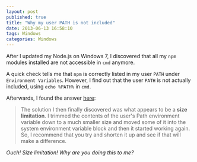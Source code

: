 ```yaml
---
layout: post
published: true
title: "Why my user PATH is not included"
date: 2013-06-13 16:58:10
tags: Windows
categories: Windows
---
```


After I updated my Node.js on Windows 7, I discovered that all my `npm` modules
installed are not accessible in `cmd` anymore.

A quick check tells me that `npm` is correctly listed in my user `PATH` under
`Environment Variables`. However, I find out that the user `PATH` is not
actually included, using `echo %PATH%` in `cmd`.

Afterwards, I found the answer [here](http://superuser.com/q/419360/162776):

> The solution I then finally discovered was what appears to be a **size limitation**.
> I trimmed the contents of the user's Path environment variable down to a much
> smaller size and moved some of it into the system environment variable block and
> then it started working again. So, I recommend that you try and shorten it up and
> see if that will make a difference.

_Ouch! Size limitation! Why are you doing this to me?_
